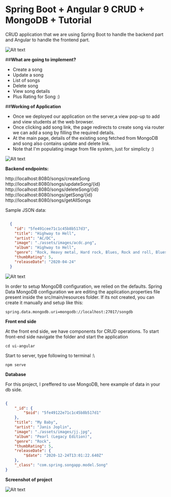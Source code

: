 
# ****Spring Boot + Angular 9 CRUD + MongoDB + Tutorial****

 CRUD application that we are using Spring Boot to handle the backend part and Angular to handle the frontend part.
 
 ![Alt text](https://i.ibb.co/Cwm62f9/Copy-of-Spring-Boot-Angular-9-CRUD-Mongo-DB-Docker-Tutorial-1.png "Architecture of application")

##**What are going to implement?**
* Create a song
* Update a song
* List of songs
* Delete song
* View song details
* Plus Rating for Song :)

##**Working of Application**
* Once we deployed our application on the server,a view pop-up to add and view students at the web browser. 
* Once clicking add song link, the page redirects to create song via router we can add a song by filling the required details.
* At the main page, details of the existing song fetched from MongoDB and song also contains update and delete link.
* Note that I'm populating image from file system, just for simplicty :)


![Alt text](https://i.ibb.co/6PptTG2/Spring-Boot-Angular-9-CRUD-Mongo-DB-Docker-Tutorial-2-Song.png "Architecture of application")


**Backend endpoints:**

http://localhost:8080/songs/createSong \
http://localhost:8080/songs/updateSong/{id} \
http://localhost:8080/songs/deleteSong/{id} \
http://localhost:8080/songs/getSong/{id} \
http://localhost:8080/songs/getAllSongs

Sample JSON data:
```json

  {
    "id": "5fe491cee71c1c45b8b517d3",
    "title": "Highway to Hell",
    "artist": "AC/DC",
    "image": "./assets/images/acdc.png",
    "album": "Highway to Hell",
    "genre": "Rock, Heavy metal, Hard rock, Blues, Rock and roll, Blues rock, Boogie rock",
    "thumbRating": 5,
    "releaseDate": "2020-04-24"
  }

```

![Alt text](https://i.ibb.co/t2KZf17/Spring-Boot-Angular-9-CRUD-Mongo-DB-Docker-Tutorial-2-1.png "Angular side")

In order to setup MongoDB configuration, we relied on the defaults. Spring Data MongoDB configuration  we are editing the application.properties file present inside the src/main/resources folder. 
If its not created, you can create it manually and setup like this:

`spring.data.mongodb.uri=mongodb://localhost:27017/songdb`

**Front end side**

At the front end side, we have components for CRUD operations.
To start front-end side navigate the folder and start the application


`cd ui-angular `

Start to server, type following to terminal :\

`npm serve ` 


**Database**

For this project, I preffered to use MongoDB, here example of data in your db side.
```json

{
    "_id": {
        "$oid": "5fe49122e71c1c45b8b517d1"
    },
    "title": "My Baby",
    "artist": "Janis Joplin",
    "image": "./assets/images/jj.jpg",
    "album": "Pearl (Legacy Edition)",
    "genre": "Rock",
    "thumbRating": 5,
    "releaseDate": {
        "$date": "2020-12-24T13:01:22.640Z"
    },
    "_class": "com.spring.songapp.model.Song"
}
```

**Screenshot of project**

![Alt text](https://i.ibb.co/cgRgzzW/screenshot.png "Angular side")
